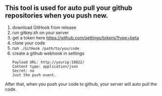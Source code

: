 ## This tool is used for auto pull your github repositories when you push new.

1. download GitHook from release
2. run gitkey.sh on your server
3. get a token here https://github.com/settings/tokens?type=beta
4. clone your code
5. run `./GitHook /path/to/you/code`
6. create a github webhook in settings
    ```
   Payload URL: http://yourip:10822/
   Content type: application/json
   Secret: no
   Just the push event.
   ```

After that, when you push your code to github, your server will auto pull the code.